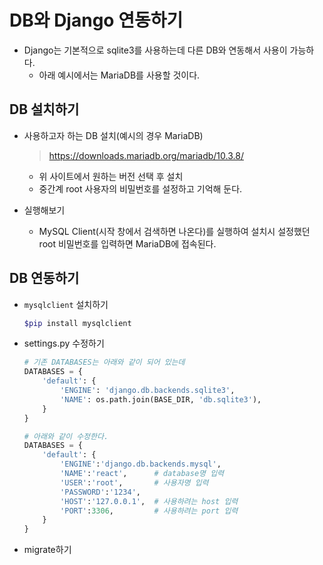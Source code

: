 # DB와 Django 연동하기

- Django는 기본적으로 sqlite3를 사용하는데 다른 DB와 연동해서 사용이 가능하다.
  - 아래 예시에서는 MariaDB를 사용할 것이다.





## DB 설치하기

- 사용하고자 하는 DB 설치(예시의 경우 MariaDB)

  > https://downloads.mariadb.org/mariadb/10.3.8/

  - 위 사이트에서 원하는 버전 선택 후 설치
  - 중간계 root 사용자의 비밀번호를 설정하고 기억해 둔다.



- 실행해보기
  - MySQL Client(시작 창에서 검색하면 나온다)를 실행하여 설치시 설정했던 root 비밀번호를 입력하면 MariaDB에 접속된다.





## DB 연동하기

- `mysqlclient` 설치하기

  ```bash
  $pip install mysqlclient
  ```



- settings.py 수정하기

  ```python
  # 기존 DATABASES는 아래와 같이 되어 있는데
  DATABASES = {
      'default': {
          'ENGINE': 'django.db.backends.sqlite3',
          'NAME': os.path.join(BASE_DIR, 'db.sqlite3'),
      }
  }
  
  # 아래와 같이 수정한다.
  DATABASES = {
      'default': {
          'ENGINE':'django.db.backends.mysql',
          'NAME':'react',      # database명 입력
          'USER':'root',       # 사용자명 입력
          'PASSWORD':'1234',
          'HOST':'127.0.0.1',  # 사용하려는 host 입력
          'PORT':3306,         # 사용하려는 port 입력
      }
  }
  ```

  

- migrate하기

